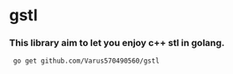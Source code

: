 # gstl
### This library aim to let you enjoy c++ stl in golang.
```bash
 go get github.com/Varus570490560/gstl
```